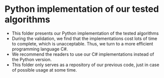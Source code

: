 # Python implementation of our tested algorithms
+ This folder presents our Python implementation of the tested algorithms
+ During the validation, we find that the implementations cost lots of time to complete, which is unacceptable. Thus, we turn to a more efficient programming language C\#. 
+ We recommend the readers to use our C\# implementations instead of the Python version.
+ This folder only serves as a repository of our previous code, just in case of possible usage at some time.
